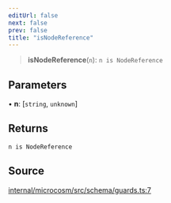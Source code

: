 ```yaml
---
editUrl: false
next: false
prev: false
title: "isNodeReference"
---
```


> **isNodeReference**(`n`): `n is NodeReference`

## Parameters

• **n**: [`string`, `unknown`]

## Returns

`n is NodeReference`

## Source

[internal/microcosm/src/schema/guards.ts:7](https://github.com/nodenogg-in/alpha-p2p/blob/e7369be/internal/microcosm/src/schema/guards.ts#L7)
